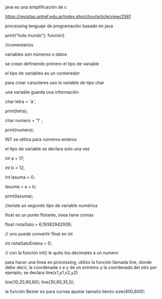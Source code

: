 java es una simplificación de c

<https://revistas.untref.edu.ar/index.php/chuy/article/view/2561>

processing lenguaje de programación basado en java

print("hola mundo");
función}

//comentarios

variables son números o datos

se crean definiendo primero el tipo de variable 

el tipo de variables es un contenedor 

para crear caracteres uso la variable de tipo char 

una variable guarda una información 


char letra = 'a';

print(letra);

char numero = '1' ;

print(numero);

INT se utiliza para números enteros

el tipo de variable se declara solo una vez

int a = 17;

int b = 12;

int lasuma = 0;

lasuma = a + b;

print(lasuma);

//existe un segundo tipo de variable numérica

float es un punto flotante, ósea tiene comas 

float notaGato = 6,19382942939;

 // uno puede convertir float en int 
 
int notaGatoEntera = 0;

// con la función int() le quito los decimales a un numero

para hacer una línea en processing, utilizo la función llamada line, donde debo decir, la coordenada x e y de un extremo y la coordenada del otro por ejemplo; se declara line(x1,y1,x2,y2)

line(10,20,80,60);
line(30,80,35,5);

la función Bezier es para curvas 
ajustar tamaño lienzo size(400,600);

